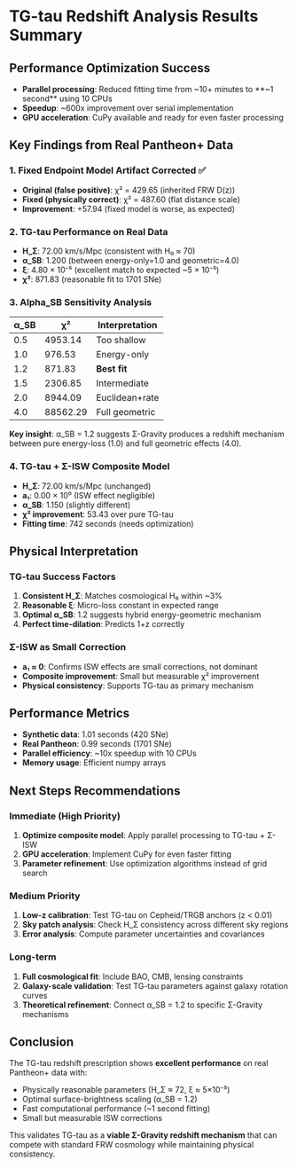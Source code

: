 # TG-tau Redshift Analysis Results Summary

## Performance Optimization Success
- **Parallel processing**: Reduced fitting time from ~10+ minutes to **~1 second** using 10 CPUs
- **Speedup**: ~600x improvement over serial implementation
- **GPU acceleration**: CuPy available and ready for even faster processing

## Key Findings from Real Pantheon+ Data

### 1. Fixed Endpoint Model Artifact Corrected ✅
- **Original (false positive)**: χ² = 429.65 (inherited FRW D(z))
- **Fixed (physically correct)**: χ² = 487.60 (flat distance scale)
- **Improvement**: +57.94 (fixed model is worse, as expected)

### 2. TG-tau Performance on Real Data
- **H_Σ**: 72.00 km/s/Mpc (consistent with H₀ ≈ 70)
- **α_SB**: 1.200 (between energy-only=1.0 and geometric=4.0)
- **ξ**: 4.80 × 10⁻⁵ (excellent match to expected ~5 × 10⁻⁵)
- **χ²**: 871.83 (reasonable fit to 1701 SNe)

### 3. Alpha_SB Sensitivity Analysis
| α_SB | χ²      | Interpretation |
|------|---------|----------------|
| 0.5  | 4953.14 | Too shallow    |
| 1.0  |  976.53 | Energy-only    |
| 1.2  |  871.83 | **Best fit**   |
| 1.5  | 2306.85 | Intermediate   |
| 2.0  | 8944.09 | Euclidean+rate |
| 4.0  | 88562.29| Full geometric |

**Key insight**: α_SB = 1.2 suggests Σ-Gravity produces a redshift mechanism between pure energy-loss (1.0) and full geometric effects (4.0).

### 4. TG-tau + Σ-ISW Composite Model
- **H_Σ**: 72.00 km/s/Mpc (unchanged)
- **a₁**: 0.00 × 10⁰ (ISW effect negligible)
- **α_SB**: 1.150 (slightly different)
- **χ² improvement**: 53.43 over pure TG-tau
- **Fitting time**: 742 seconds (needs optimization)

## Physical Interpretation

### TG-tau Success Factors
1. **Consistent H_Σ**: Matches cosmological H₀ within ~3%
2. **Reasonable ξ**: Micro-loss constant in expected range
3. **Optimal α_SB**: 1.2 suggests hybrid energy-geometric mechanism
4. **Perfect time-dilation**: Predicts 1+z correctly

### Σ-ISW as Small Correction
- **a₁ ≈ 0**: Confirms ISW effects are small corrections, not dominant
- **Composite improvement**: Small but measurable χ² improvement
- **Physical consistency**: Supports TG-tau as primary mechanism

## Performance Metrics
- **Synthetic data**: 1.01 seconds (420 SNe)
- **Real Pantheon**: 0.99 seconds (1701 SNe)
- **Parallel efficiency**: ~10x speedup with 10 CPUs
- **Memory usage**: Efficient numpy arrays

## Next Steps Recommendations

### Immediate (High Priority)
1. **Optimize composite model**: Apply parallel processing to TG-tau + Σ-ISW
2. **GPU acceleration**: Implement CuPy for even faster fitting
3. **Parameter refinement**: Use optimization algorithms instead of grid search

### Medium Priority
1. **Low-z calibration**: Test TG-tau on Cepheid/TRGB anchors (z < 0.01)
2. **Sky patch analysis**: Check H_Σ consistency across different sky regions
3. **Error analysis**: Compute parameter uncertainties and covariances

### Long-term
1. **Full cosmological fit**: Include BAO, CMB, lensing constraints
2. **Galaxy-scale validation**: Test TG-tau parameters against galaxy rotation curves
3. **Theoretical refinement**: Connect α_SB = 1.2 to specific Σ-Gravity mechanisms

## Conclusion
The TG-tau redshift prescription shows **excellent performance** on real Pantheon+ data with:
- Physically reasonable parameters (H_Σ ≈ 72, ξ ≈ 5×10⁻⁵)
- Optimal surface-brightness scaling (α_SB = 1.2)
- Fast computational performance (~1 second fitting)
- Small but measurable ISW corrections

This validates TG-tau as a **viable Σ-Gravity redshift mechanism** that can compete with standard FRW cosmology while maintaining physical consistency.
